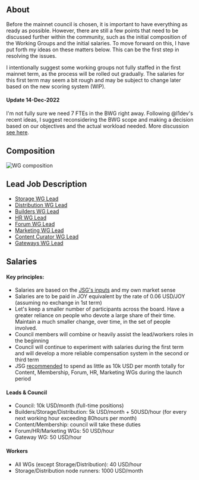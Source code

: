 ## About

Before the mainnet council is chosen, it is important to have everything as ready as possible. However, there are still a few points that need to be discussed further within the community, such as the initial composition of the Working Groups and the initial salaries. To move forward on this, I have put forth my ideas on these matters below. This can be the first step in resolving the issues. 

I intentionally suggest some working groups not fully staffed in the first mainnet term, as the process will be rolled out gradually. 
The salaries for this first term may seem a bit rough and may be subject to change later based on the new scoring system (WIP).

#### Update 14-Dec-2022
I'm not fully sure we need 7 FTEs in the BWG right away. Following @l1dev's recent ideas, I suggest reconsidering the BWG scope and making a decision based on our objectives and the actual workload needed. More discussion [see here](https://discord.com/channels/811216481340751934/812343711870091285/1052465528834363492).

## Composition
![WG composition](https://i.imgur.com/Y32t7ql.png)

## Lead Job Description
- [Storage WG Lead](https://github.com/0x2bc/community-repo/blob/master/community-roadmap/LeadsJD.md#storage-wg-lead)
- [Distribution WG Lead](https://github.com/0x2bc/community-repo/blob/master/community-roadmap/LeadsJD.md#distribution-wg-lead)  
- [Builders WG Lead](https://github.com/0x2bc/community-repo/blob/master/community-roadmap/LeadsJD.md#builders-wg-lead)
- [HR WG Lead](https://github.com/0x2bc/community-repo/blob/master/community-roadmap/LeadsJD.md#hr-working-group-lead) 
- [Forum WG Lead](https://github.com/0x2bc/community-repo/blob/master/community-roadmap/LeadsJD.md#forum-working-group-lead)
- [Marketing WG Lead](https://github.com/0x2bc/community-repo/blob/master/community-roadmap/LeadsJD.md#marketing-wg-lead)
- [Content Curator WG Lead](https://github.com/0x2bc/community-repo/blob/master/community-roadmap/LeadsJD.md#content-curator-wg-lead)
- [Gateways WG Lead](https://github.com/0x2bc/community-repo/blob/master/community-roadmap/LeadsJD.md#gateways)

## Salaries

#### Key principles:
- Salaries are based on the [JSG's inputs](https://gist.github.com/bedeho/1b231111596e25b215bc66f0bd0e7ccc) and my own market sense 
- Salaries are to be paid in JOY equivalent by the rate of 0.06 USD/JOY (assuming no exchange in 1st term)
- Let's keep a smaller number of participants across the board. Have a greater reliance on people who devote a large share of their time. Maintain a much smaller change, over time, in the set of people involved.
- Council members will combine or heavily assist the lead/workers roles in the beginning
- Council will continue to experiment with salaries during the first term and will develop a more reliable compensation system in the second or third term
- JSG [recommended](https://gist.github.com/bedeho/1b231111596e25b215bc66f0bd0e7ccc#budgets--spending-and-inflation) to spend as little as 10k USD per month totally for Content, Membership, Forum, HR, Marketing WGs during the launch period

#### Leads & Council
- Council: 10k USD/month (full-time positions)
- Builders/Storage/Distribution: 5k USD/month + 50USD/hour (for every next working hour exceeding 80hours per month) 
- Content/Membership: council will take these duties
- Forum/HR/Marketing WGs: 50 USD/hour
- Gateway WG: 50 USD/hour

#### Workers
- All WGs (except Storage/Distribution): 40 USD/hour
- Storage/Distribution node runners: 1000 USD/month

